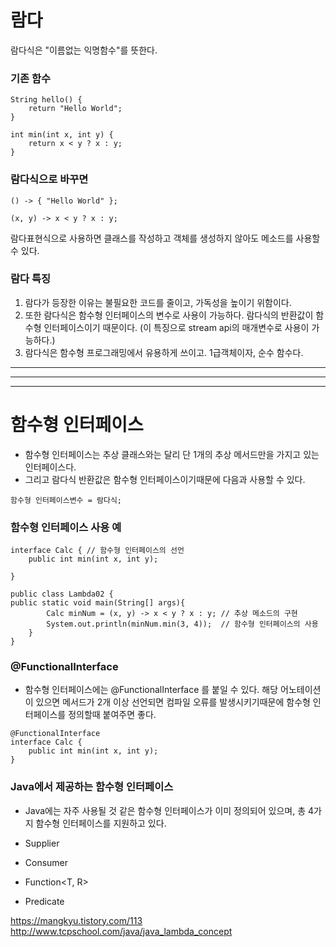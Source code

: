 # 람다
람다식은 "이름없는 익명함수"를 뜻한다.

### 기존 함수 
```
String hello() {
    return "Hello World"; 
}
```

```
int min(int x, int y) {
    return x < y ? x : y;
}
```

### 람다식으로 바꾸면
```
() -> { "Hello World" };
```

```
(x, y) -> x < y ? x : y;
```

람다표현식으로 사용하면 클래스를 작성하고 객체를 생성하지 않아도 메소드를 사용할 수 있다.

### 람다 특징
1. 람다가 등장한 이유는 불필요한 코드를 줄이고, 가독성을 높이기 위함이다.
2. 또한 람다식은 함수형 인터페이스의 변수로 사용이 가능하다. 람다식의 반환값이 함수형 인터페이스이기 때문이다. (이 특징으로 stream api의 매개변수로 사용이 가능하다.)
3. 람다식은 함수형 프로그래밍에서 유용하게 쓰이고. 1급객체이자, 순수 함수다.

---
---
---

# 함수형 인터페이스
- 함수형 인터페이스는 추상 클래스와는 달리 단 1개의 추상 메서드만을 가지고 있는 인터페이스다. 
- 그리고 람다식 반환값은 함수형 인터페이스이기때문에 다음과 사용할 수 있다.
```
함수형 인터페이스변수 = 람다식;
```

### 함수형 인터페이스 사용 예
```
interface Calc { // 함수형 인터페이스의 선언
    public int min(int x, int y);

}

public class Lambda02 {
public static void main(String[] args){
        Calc minNum = (x, y) -> x < y ? x : y; // 추상 메소드의 구현
        System.out.println(minNum.min(3, 4));  // 함수형 인터페이스의 사용
    }
}
```

### @FunctionalInterface
- 함수형 인터페이스에는 @FunctionalInterface 를 붙일 수 있다. 해당 어노테이션이 있으면 메서드가 2개 이상 선언되면 컴파일 오류를 발생시키기때문에
함수형 인터페이스를 정의할때 붙여주면 좋다.

```
@FunctionalInterface
interface Calc { 
    public int min(int x, int y);
}
```

### Java에서 제공하는 함수형 인터페이스
- Java에는 자주 사용될 것 같은 함수형 인터페이스가 이미 정의되어 있으며, 총 4가지 함수형 인터페이스를 지원하고 있다.

- Supplier<T>
- Consumer<T>
- Function<T, R>
- Predicate<T>
    
    
https://mangkyu.tistory.com/113   
http://www.tcpschool.com/java/java_lambda_concept   
